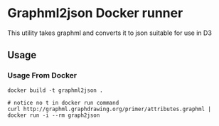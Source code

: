 # Graphml2json Docker runner

This utility takes graphml and converts it to json suitable for use in D3


## Usage


### Usage From Docker 

    docker build -t graphml2json .
    
    # notice no t in docker run command
    curl http://graphml.graphdrawing.org/primer/attributes.graphml | docker run -i --rm graph2json
